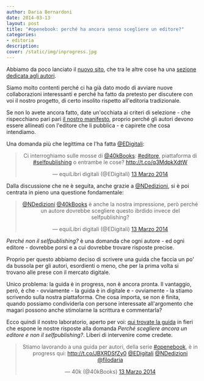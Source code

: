 ```yaml
---
author: Daria Bernardoni
date: 2014-03-13
layout: post
title: "#openebook: perché ha ancora senso scegliere un editore?"
categories:
- editoria
description:
cover: /static/img/inprogress.jpg
---
```

Abbiamo da poco lanciato il [nuovo sito](http://40k.it/blog/2014/03/07/abbiamo-deciso-fare-nuovo-sito/), che tra le altre cose ha una [sezione dedicata agli autori](http://40k.it/diventa_autore/). 

Siamo molto contenti perché ci ha già dato modo di avviare nuove collaborazioni interessanti e perché ha fatto da pretesto per discutere con voi il nostro progetto, di certo insolito rispetto all'editoria tradizionale. 

Se non lo avete ancora fatto, date un'occhiata ai criteri di selezione - che rispecchiano pari pari [il nostro manifesto](http://40k.it/), proprio perché gli autori devono essere allineati con l'editore che li pubblica - e  capirete che cosa intendiamo. 

Una domanda più che legittima ce l'ha fatta [@EDigitali](https://twitter.com/EDigitali):

<blockquote class="twitter-tweet" lang="it" align="center"><p>Ci interroghiamo sulle mosse di <a href="https://twitter.com/40kBooks">@40kBooks</a>: <a href="https://twitter.com/search?q=%23editore&amp;src=hash">#editore</a>, piattaforma di <a href="https://twitter.com/search?q=%23selfpublishing&amp;src=hash">#selfpublishing</a> o entrambe le cose? &#10;<a href="http://t.co/q3MdpkXdtW">http://t.co/q3MdpkXdtW</a></p>&mdash; equiLibri digitali (@EDigitali) <a href="https://twitter.com/EDigitali/statuses/444085018231836672">13 Marzo 2014</a></blockquote>
<script async src="//platform.twitter.com/widgets.js" charset="utf-8"></script>

Dalla discussione che ne è seguita, anche grazie a [@NDedizioni](https://twitter.com/NDedizioni), si è poi centrata in pieno una questione fondamentale:

<blockquote class="twitter-tweet" lang="it" align="center"><p><a href="https://twitter.com/NDedizioni">@NDedizioni</a> <a href="https://twitter.com/40kBooks">@40kBooks</a> è anche la nostra impressione, però perché un autore dovrebbe scegliere questo ibrdido invece del selfpublishing?</p>&mdash; equiLibri digitali (@EDigitali) <a href="https://twitter.com/EDigitali/statuses/444108016624095232">13 Marzo 2014</a></blockquote>
<script async src="//platform.twitter.com/widgets.js" charset="utf-8"></script>

<em>Perché non il selfpublishing?</em> è una domanda che ogni autore - ed ogni editore - dovrebbe porsi e a cui dovrebbe trovare risposte precise. 

Proprio per questo abbiamo deciso di scrivere una guida che faccia un po' da bussola per gli autori, esordienti o meno, che per la prima volta si trovano alle prese con il mercato digitale. 

Unico problema: la guida è in progress, non è ancora pronta. Il vantaggio, però, è che - ovviamente - la guida è in digitale e - ovviamente - la stiamo scrivendo sulla nostra piattaforma. Che cosa importa, se non è finita, quando possiamo condividerla con persone interessate all'argomento che magari possono anche stimolarne la scrittura e commentarla? 

Ecco quindi il nostro laboratorio, aperto per voi: [qui trovate la guida](http://ebook.40k.it/guida-autori-editoria-digitale/chapter/perche-scegliere-un-editore/) in fieri che espone le nostre risposte alla domanda <em>Perché scegliere ancora un editore e non il selfpublishing?</em>. Liberi di intervenire come credete. 

<blockquote class="twitter-tweet" lang="it" align="center"><p>Stiamo lavorando a una guida per autori, della serie <a href="https://twitter.com/search?q=%23openebook&amp;src=hash">#openebook</a>, è in progress qui: <a href="http://t.co/JBXRDSfZy0">http://t.co/JBXRDSfZy0</a> <a href="https://twitter.com/EDigitali">@EDigitali</a> <a href="https://twitter.com/NDedizioni">@NDedizioni</a> <a href="https://twitter.com/filodaria">@filodaria</a></p>&mdash; 40k (@40kBooks) <a href="https://twitter.com/40kBooks/statuses/444144154030137344">13 Marzo 2014</a></blockquote>
<script async src="//platform.twitter.com/widgets.js" charset="utf-8"></script>

















